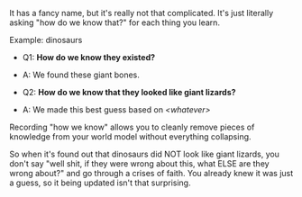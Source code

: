It has a fancy name, but it's really not that complicated. It's just literally asking "how do we know that?" for each thing you learn.

Example: dinosaurs 

- Q1: **How do we know they existed?** 
- A: We found these giant bones.

- Q2: **How do we know that they looked like giant lizards?**
- A: We made this best guess based on _\<whatever>_

Recording "how we know" allows you to cleanly remove pieces of knowledge from your world model without everything collapsing. 

So when it's found out that dinosaurs did NOT look like giant lizards, you don't say "well shit, if they were wrong about this, what ELSE are they wrong about?" and go through a crises of faith. You already knew it was just a guess, so it being updated isn't that surprising. 
